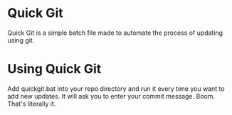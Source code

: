 # Quick Git
Quick Git is a simple batch file made to automate the process of updating using git.

# Using Quick Git
Add quickgit.bat into your repo directory and run it every time you want to add new updates. It will ask you to enter your commit message. Boom. That's literally it.
